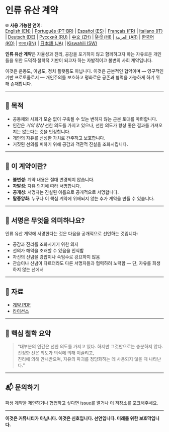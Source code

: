 
# 인류 유산 계약

🌐 **사용 가능한 언어**:  
[English (EN)](./README.md) | [Português (PT-BR)](./README_pt-BR.md) | [Español (ES)](./README_es.md) | [Français (FR)](./README_fr.md) | [Italiano (IT)](./README_it.md) | [Deutsch (DE)](./README_de.md) | [Русский (RU)](./README_ru.md) | [中文 (ZH)](./README_zh.md) | [हिन्दी (HI)](./README_hi.md) | [العربية (AR)](./README_ar.md) | [한국어 (KO)](./README_ko.md) | [বাংলা (BN)](./README_bn.md) | [日本語 (JA)](./README_ja.md) | [Kiswahili (SW)](./README_sw.md)

**인류 유산 계약**은 자율성과 진리, 공감을 포기하지 않고 함께하고자 하는 자유로운 개인들을 위한 도덕적·철학적 기반이 되고자 하는 자발적이고 불변의 사회 계약입니다.

이것은 운동도, 이념도, 정치 플랫폼도 아닙니다. 이것은 근본적인 협약이며 — 영구적인 기반 프로토콜로서 — 개인주의를 보호하고 평화로운 공존과 협력을 가능하게 하기 위해 존재합니다.

---

## 🌱 목적

- 공동체와 사회가 모순 없이 구축될 수 있는 변하지 않는 근본 토대를 마련합니다.
- 인간은 *거의 항상* 선한 의도를 가지고 있으나, 선한 의도가 항상 좋은 결과를 가져오지는 않는다는 것을 인정합니다.
- 개인의 자유를 신성한 가치로 간주하고 보호합니다.
- 거짓된 선의를 피하기 위해 공감과 객관적 진실을 조화시킵니다.

---

## 📜 이 계약이란?

- **불변성**: 계약 내용은 절대 변경되지 않습니다.
- **자발성**: 자유 의지에 따라 서명합니다.
- **공개성**: 서명자는 진실된 이름으로 공개적으로 서명합니다.
- **탈중앙화**: 누구나 이 핵심 계약에 위배되지 않는 추가 계약을 만들 수 있습니다.

---

## 🔏 서명은 무엇을 의미하나요?

인류 유산 계약에 서명한다는 것은 다음을 공개적으로 선언하는 것입니다:

- 공감과 진리를 조화시키기 위한 의지
- 선의가 해악을 초래할 수 있음을 인식함
- 자신의 신념을 강압이나 속임수로 강요하지 않음
- 관습이나 신념이 다르더라도 다른 서명자들과 협력하려 노력함 — 단, 자유를 희생하지 않는 선에서

---

## 📎 자료

- [계약 PDF](./Inryu_Yusan_Geyag.pdf)
- [라이선스](./LICENSE)

---

## 🧠 핵심 철학 요약

> “대부분의 인간은 선한 의도를 가지고 있다. 하지만 그것만으로는 충분하지 않다.  
> 진정한 선은 의도가 의식에 의해 이끌리고,  
> 진리에 의해 안내받으며, 자유의 파괴를 정당화하는 데 사용되지 않을 때 나타난다.”

---

## 📬 문의하기

파생 계약을 제안하거나 협업하고 싶다면 issue를 열거나 이 저장소를 포크해주세요.

---

**이것은 커뮤니티가 아닙니다. 이것은 신호입니다. 선언입니다. 미래를 위한 보호막입니다.**
